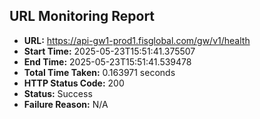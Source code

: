 ## URL Monitoring Report

- **URL:** https://api-gw1-prod1.fisglobal.com/gw/v1/health
- **Start Time:** 2025-05-23T15:51:41.375507
- **End Time:** 2025-05-23T15:51:41.539478
- **Total Time Taken:** 0.163971 seconds
- **HTTP Status Code:** 200
- **Status:** Success
- **Failure Reason:** N/A

